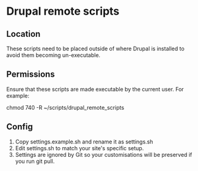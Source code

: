 # Drupal remote scripts

## Location

These scripts need to be placed outside of where Drupal is installed to avoid them becoming un-executable.


## Permissions

Ensure that these scripts are made executable by the current user. For example:

chmod 740 -R ~/scripts/drupal_remote_scripts


## Config

1. Copy settings.example.sh and rename it as settings.sh
2. Edit settings.sh to match your site's specific setup.
3. Settings are ignored by Git so your customisations will be preserved if you run git pull.